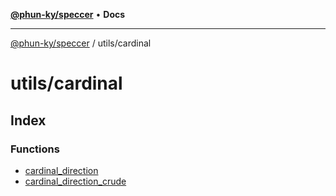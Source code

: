 [**@phun-ky/speccer**](../../README.md) • **Docs**

***

[@phun-ky/speccer](../../README.md) / utils/cardinal

# utils/cardinal

## Index

### Functions

- [cardinal\_direction](functions/cardinal_direction.md)
- [cardinal\_direction\_crude](functions/cardinal_direction_crude.md)
